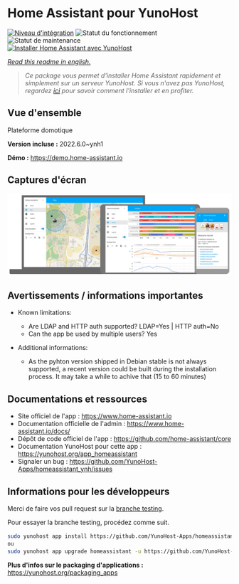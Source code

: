<!--
N.B.: This README was automatically generated by https://github.com/YunoHost/apps/tree/master/tools/README-generator
It shall NOT be edited by hand.
-->

# Home Assistant pour YunoHost

[![Niveau d'intégration](https://dash.yunohost.org/integration/homeassistant.svg)](https://dash.yunohost.org/appci/app/homeassistant) ![Statut du fonctionnement](https://ci-apps.yunohost.org/ci/badges/homeassistant.status.svg) ![Statut de maintenance](https://ci-apps.yunohost.org/ci/badges/homeassistant.maintain.svg)  
[![Installer Home Assistant avec YunoHost](https://install-app.yunohost.org/install-with-yunohost.svg)](https://install-app.yunohost.org/?app=homeassistant)

*[Read this readme in english.](./README.md)*

> *Ce package vous permet d'installer Home Assistant rapidement et simplement sur un serveur YunoHost.
Si vous n'avez pas YunoHost, regardez [ici](https://yunohost.org/#/install) pour savoir comment l'installer et en profiter.*

## Vue d'ensemble

Plateforme domotique

**Version incluse :** 2022.6.0~ynh1

**Démo :** https://demo.home-assistant.io

## Captures d'écran

![Capture d'écran de Home Assistant](./doc/screenshots/screenshot1)

## Avertissements / informations importantes

* Known limitations:
    * Are LDAP and HTTP auth supported? LDAP=Yes | HTTP auth=No
    * Can the app be used by multiple users? Yes


* Additional informations:
    * As the pyhton version shipped in Debian stable is not always supported, a recent version could be built during the installation process. It may take a while to achive that (15 to 60 minutes)

## Documentations et ressources

* Site officiel de l'app : <https://www.home-assistant.io>
* Documentation officielle de l'admin : <https://www.home-assistant.io/docs/>
* Dépôt de code officiel de l'app : <https://github.com/home-assistant/core>
* Documentation YunoHost pour cette app : <https://yunohost.org/app_homeassistant>
* Signaler un bug : <https://github.com/YunoHost-Apps/homeassistant_ynh/issues>

## Informations pour les développeurs

Merci de faire vos pull request sur la [branche testing](https://github.com/YunoHost-Apps/homeassistant_ynh/tree/testing).

Pour essayer la branche testing, procédez comme suit.

``` bash
sudo yunohost app install https://github.com/YunoHost-Apps/homeassistant_ynh/tree/testing --debug
ou
sudo yunohost app upgrade homeassistant -u https://github.com/YunoHost-Apps/homeassistant_ynh/tree/testing --debug
```

**Plus d'infos sur le packaging d'applications :** <https://yunohost.org/packaging_apps>
